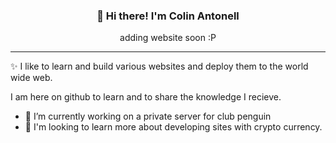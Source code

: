 
<h3 align="center">👋 Hi there! I'm Colin Antonell</h3>
<p align="center">
 adding website soon :P
</p>

---
✨ I like to learn and build various websites and deploy them to the world wide web. 

I am here on github to learn and to share the knowledge I recieve.

- 🔭 I’m currently working on a private server for club penguin
- 📡 I'm looking to learn more about developing sites with crypto currency.
